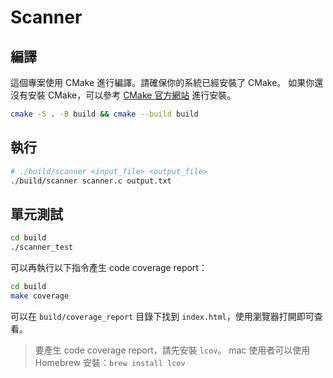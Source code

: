 # Scanner

## 編譯

這個專案使用 CMake 進行編譯。請確保你的系統已經安裝了 CMake。
如果你還沒有安裝 CMake，可以參考 [CMake 官方網站](https://cmake.org/download/) 進行安裝。

```bash
cmake -S . -B build && cmake --build build
```

## 執行

```bash
# ./build/scanner <input_file> <output_file>
./build/scanner scanner.c output.txt
```

## 單元測試

```bash
cd build
./scanner_test
```

可以再執行以下指令產生 code coverage report：

```bash
cd build
make coverage
```

可以在 `build/coverage_report` 目錄下找到 `index.html`，使用瀏覽器打開即可查看。

> 要產生 code coverage report，請先安裝 `lcov`。
> mac 使用者可以使用 Homebrew 安裝：`brew install lcov`
